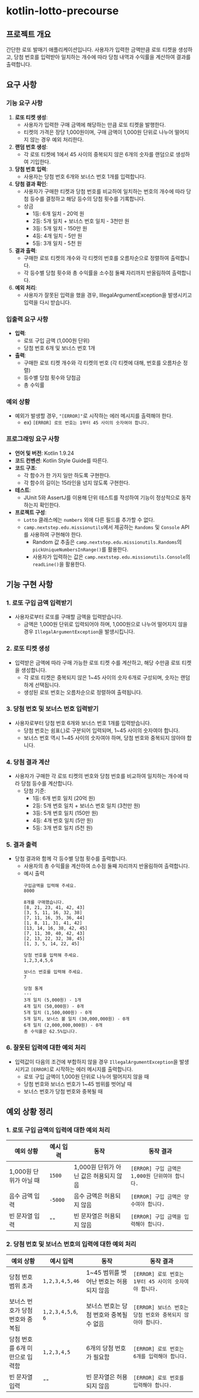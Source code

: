 # kotlin-lotto-precourse

## 프로젝트 개요
간단한 로또 발매기 애플리케이션입니다. 사용자가 입력한 금액만큼 로또 티켓을 생성하고, 당첨 번호를 입력받아 일치하는 개수에 따라 당첨 내역과 수익률을 계산하여 결과를 출력합니다.

## 요구 사항

### 기능 요구 사항
1. **로또 티켓 생성**:
    - 사용자가 입력한 구매 금액에 해당하는 만큼 로또 티켓을 발행한다.
    - 티켓의 가격은 장당 1,000원이며, 구매 금액이 1,000원 단위로 나누어 떨어지지 않는 경우 예외 처리한다.
2. **랜덤 번호 생성**:
    - 각 로또 티켓에 1에서 45 사이의 중복되지 않은 6개의 숫자를 랜덤으로 생성하여 기입한다.
3. **당첨 번호 입력**:
    - 사용자는 당첨 번호 6개와 보너스 번호 1개를 입력합니다.
4. **당첨 결과 확인**:
    - 사용자가 구매한 티켓과 당첨 번호를 비교하여 일치하는 번호의 개수에 따라 당첨 등수를 결정하고 해당 등수의 당첨 횟수를 기록합니다.
    - 상금
        - 1등: 6개 일치 - 20억 원
        - 2등: 5개 일치 + 보너스 번호 일치 - 3천만 원
        - 3등: 5개 일치 - 150만 원
        - 4등: 4개 일치 - 5만 원
        - 5등: 3개 일치 - 5천 원
5. **결과 출력**:
    - 구매한 로또 티켓의 개수와 각 티켓의 번호를 오름차순으로 정렬하여 출력합니다.
    - 각 등수별 당첨 횟수와 총 수익률을 소수점 둘째 자리까지 반올림하여 출력합니다.
6. **예외 처리**:
    - 사용자가 잘못된 입력을 했을 경우, IllegalArgumentException을 발생시키고 입력을 다시 받습니다.

### 입출력 요구 사항
- **입력**:
    - 로또 구입 금액 (1,000원 단위)
    - 당첨 번호 6개 및 보너스 번호 1개
- **출력**:
    - 구매한 로또 티켓 개수와 각 티켓의 번호 (각 티켓에 대해, 번호를 오름차순 정렬)
    - 등수별 당첨 횟수와 당첨금
    - 총 수익률

### 예외 상황
- 예외가 발생할 경우, `"[ERROR]"`로 시작하는 에러 메시지를 출력해야 한다.
    - ex) `[ERROR] 로또 번호는 1부터 45 사이의 숫자여야 합니다.`

### 프로그래밍 요구 사항
- **언어 및 버전**: Kotlin 1.9.24
- **코드 컨벤션**: Kotlin Style Guide를 따른다.
- **코드 구조**:
    - 각 함수가 한 가지 일만 하도록 구현한다.
    - 각 함수의 길이는 15라인을 넘지 않도록 구현한다.
- **테스트**:
    - JUnit 5와 AssertJ를 이용해 단위 테스트를 작성하여 기능이 정상적으로 동작하는지 확인한다.
- **프로젝트 구성**:
    - `Lotto` 클래스에는 `numbers` 외에 다른 필드를 추가할 수 없다.
    - `camp.nextstep.edu.missionutils`에서 제공하는 `Randoms` 및 `Console` API를 사용하여 구현해야 한다.
      - Random 값 추출은 `camp.nextstep.edu.missionutils.Randoms`의 `pickUniqueNumbersInRange()`를 활용한다.
      - 사용자가 입력하는 값은 `camp.nextstep.edu.missionutils.Console`의 `readLine()`을 활용한다.

## 기능 구현 사항

### 1. 로또 구입 금액 입력받기
- 사용자로부터 로또를 구매할 금액을 입력받습니다.
    - 금액은 1,000원 단위로 입력되어야 하며, 1,000원으로 나누어 떨어지지 않을 경우 `IllegalArgumentException`을 발생시킵니다.

### 2. 로또 티켓 생성
- 입력받은 금액에 따라 구매 가능한 로또 티켓 수를 계산하고, 해당 수만큼 로또 티켓을 생성합니다.
    - 각 로또 티켓은 중복되지 않은 1~45 사이의 숫자 6개로 구성되며, 숫자는 랜덤하게 선택됩니다.
    - 생성된 로또 번호는 오름차순으로 정렬하여 출력됩니다.

### 3. 당첨 번호 및 보너스 번호 입력받기
- 사용자로부터 당첨 번호 6개와 보너스 번호 1개를 입력받습니다.
    - 당첨 번호는 쉼표(,)로 구분되어 입력되며, 1~45 사이의 숫자여야 합니다.
    - 보너스 번호 역시 1~45 사이의 숫자여야 하며, 당첨 번호와 중복되지 않아야 합니다.

### 4. 당첨 결과 계산
- 사용자가 구매한 각 로또 티켓의 번호와 당첨 번호를 비교하여 일치하는 개수에 따라 당첨 등수를 계산합니다.
    - 당첨 기준:
        - 1등: 6개 번호 일치 (20억 원)
        - 2등: 5개 번호 일치 + 보너스 번호 일치 (3천만 원)
        - 3등: 5개 번호 일치 (150만 원)
        - 4등: 4개 번호 일치 (5만 원)
        - 5등: 3개 번호 일치 (5천 원)

### 5. 결과 출력
- 당첨 결과와 함께 각 등수별 당첨 횟수를 출력합니다.
  - 사용자의 총 수익률을 계산하여 소수점 둘째 자리까지 반올림하여 출력합니다.
  - 예시 출력
    ```
    구입금액을 입력해 주세요.
    8000
        
    8개를 구매했습니다.
    [8, 21, 23, 41, 42, 43]
    [3, 5, 11, 16, 32, 38]
    [7, 11, 16, 35, 36, 44]
    [1, 8, 11, 31, 41, 42]
    [13, 14, 16, 38, 42, 45]
    [7, 11, 30, 40, 42, 43]
    [2, 13, 22, 32, 38, 45]
    [1, 3, 5, 14, 22, 45]
      
    당첨 번호를 입력해 주세요.
    1,2,3,4,5,6
      
    보너스 번호를 입력해 주세요.
    7
    
    당첨 통계
    ---
    3개 일치 (5,000원) - 1개
    4개 일치 (50,000원) - 0개
    5개 일치 (1,500,000원) - 0개
    5개 일치, 보너스 볼 일치 (30,000,000원) - 0개
    6개 일치 (2,000,000,000원) - 0개
    총 수익률은 62.5%입니다.
    ```


### 6. 잘못된 입력에 대한 예외 처리
- 입력값이 다음의 조건에 부합하지 않을 경우 `IllegalArgumentException`을 발생시키고 `[ERROR]`로 시작하는 에러 메시지를 출력합니다.
    - 로또 구입 금액이 1,000원 단위로 나누어 떨어지지 않을 때
    - 당첨 번호와 보너스 번호가 1~45 범위를 벗어날 때
    - 보너스 번호가 당첨 번호와 중복될 때

## 예외 상황 정리

### 1. 로또 구입 금액의 입력에 대한 예외 처리

| 예외 상황           | 예시 입력 | 동작                       | 동작 결과                             |
|-----------------|-------|--------------------------|-----------------------------------|
| 1,000원 단위가 아닐 때 | `1500` | 1,000원 단위가 아닌 값은 허용되지 않음 | `[ERROR] 구입 금액은 1,000원 단위여야 합니다.` |
| 음수 금액 입력        | `-5000` | 음수 금액은 허용되지 않음           | `[ERROR] 구입 금액은 양수여야 합니다.`        |
| 빈 문자열 입력        | `""` | 빈 문자열은 허용되지 않음           | `[ERROR] 구입 금액을 입력해야 합니다.`        |

### 2. 당첨 번호 및 보너스 번호의 입력에 대한 예외 처리

| 예외 상황              | 예시 입력          | 동작                       | 동작 결과                                 |
|--------------------|----------------|--------------------------|---------------------------------------|
| 당첨 번호 범위 초과        | `1,2,3,4,5,46` | 1~45 범위를 벗어난 번호는 허용되지 않음 | `[ERROR] 로또 번호는 1부터 45 사이의 숫자여야 합니다.` |
| 보너스 번호가 당첨 번호와 중복됨 | `1,2,3,4,5,6`, `6` | 보너스 번호는 당첨 번호와 중복될 수 없음  | `[ERROR] 보너스 번호는 당첨 번호와 중복되지 않아야 합니다.` |
| 당첨 번호를 6개 미만으로 입력함 | `1,2,3,4,5`    | 6개의 당첨 번호가 필요함           | `[ERROR] 로또 번호는 6개를 입력해야 합니다.`        |
| 빈 문자열 입력        | `""` | 빈 문자열은 허용되지 않음           | `[ERROR] 로또 번호를 입력해야 합니다.`           |

